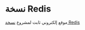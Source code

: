 # نسخة Redis

موقع إلكتروني ثابت لمشروع [نسخة Redis](https://github.com/ahmedash95/build-redis-from-scratch)